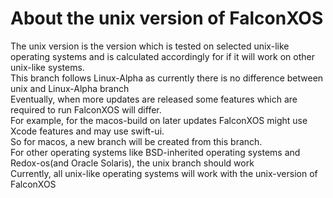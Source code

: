 # About the unix version of FalconXOS

The unix version is the version which is tested on selected unix-like operating systems and is calculated accordingly for if it will work on other unix-like systems.
<br>
This branch follows Linux-Alpha as currently there is no difference between unix and Linux-Alpha branch
<br>
Eventually, when more updates are released some features which are required to run FalconXOS will differ.
<br>
For example, for the macos-build on later updates FalconXOS might use Xcode features and may use swift-ui.
<br>
So for macos, a new branch will be created from this branch.
<br>
For other operating systems like BSD-inherited operating systems and Redox-os(and Oracle Solaris), the unix branch should work
<br>
Currently, all unix-like operating systems will work with the unix-version of FalconXOS
